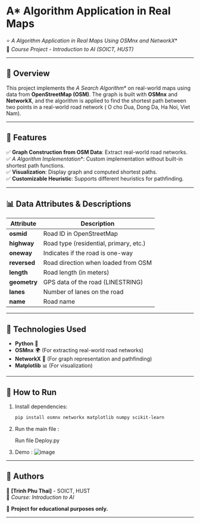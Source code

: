 # A* Algorithm Application in Real Maps

⭐ **A* Algorithm Application in Real Maps Using OSMnx and NetworkX**  
📌 *Course Project - Introduction to AI (SOICT, HUST)*

---

## 📌 Overview
This project implements the **A* Search Algorithm** on real-world maps using data from **OpenStreetMap (OSM)**. The graph is built with **OSMnx** and **NetworkX**, and the algorithm is applied to find the shortest path between two points in a real-world road network ( O cho Dua, Dong Da, Ha Noi, Viet Nam).

---

## 📂 Features
✅ **Graph Construction from OSM Data**: Extract real-world road networks.  
✅ **A* Algorithm Implementation**: Custom implementation without built-in shortest path functions.  
✅ **Visualization**: Display graph and computed shortest paths.  
✅ **Customizable Heuristic**: Supports different heuristics for pathfinding.  

---

## 📊 Data Attributes & Descriptions
| Attribute  | Description |
|------------|-------------|
| **osmid**  | Road ID in OpenStreetMap |
| **highway** | Road type (residential, primary, etc.) |
| **oneway**  | Indicates if the road is one-way |
| **reversed** | Road direction when loaded from OSM |
| **length**  | Road length (in meters) |
| **geometry** | GPS data of the road (LINESTRING) |
| **lanes**  | Number of lanes on the road |
| **name**  | Road name |

---

## 📌 Technologies Used
- **Python** 🐍
- **OSMnx** 🌍 (For extracting real-world road networks)
- **NetworkX** 🔗 (For graph representation and pathfinding)
- **Matplotlib** 📊 (For visualization)

---

## 🚀 How to Run
1. Install dependencies:
   ```bash
   pip install osmnx networkx matplotlib numpy scikit-learn
   ```
2. Run the main file :
   
   Run file Deploy.py
   
4. Demo :
   ![image](https://github.com/user-attachments/assets/31651365-445e-4dbe-8257-f9aa87222dba)

---

## 📌 Authors
🔹 **[Trinh Phu Thai]** - SOICT, HUST  
📌 *Course: Introduction to AI*  

🎯 **Project for educational purposes only.**

---

